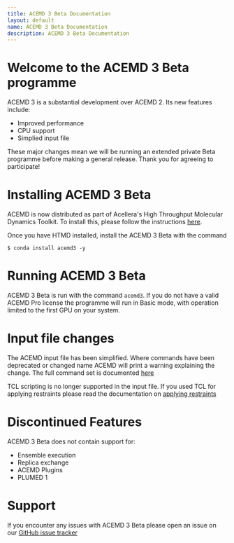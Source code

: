 ```yaml
---
title: ACEMD 3 Beta Documentation
layout: default
name: ACEMD 3 Beta Documentation
description: ACEMD 3 Beta Documentation
---
```


# Welcome to the ACEMD 3 Beta programme

ACEMD 3 is a substantial development over ACEMD 2. Its new features include:

* Improved performance
* CPU support
* Simplied input file


These major changes mean we will be running an extended private Beta programme before making a general release. Thank you for agreeing to participate!

# Installing ACEMD 3 Beta

ACEMD is now distributed as part of Acellera's High Throughput Molecular Dynamics Toolkit. To install this, please follow the instructions [here](https://www.htmd.org/academic-download.html). 


Once you have HTMD installed, install the ACEMD 3 Beta with the command


```
$ conda install acemd3 -y
```

# Running ACEMD 3 Beta

ACEMD 3 Beta is run with the command ```acemd3```. If you do not have a valid ACEMD Pro license the programme will run in Basic mode, with operation limited to the first GPU on your system.

# Input file changes

The ACEMD input file has been simplified. Where commands have been deprecated or changed name ACEMD will print a warning explaining the change. The full command set is documented [here](/acemd3/commands.md) 


TCL scripting is no longer supported in the input file. If you used TCL for applying restraints please read the documentation on [applying restraints](/acemd3/restraints.md)

# Discontinued Features

ACEMD 3 Beta does not contain support for:

* Ensemble execution
* Replica exchange
* ACEMD Plugins
* PLUMED 1

# Support

If you encounter any issues with ACEMD 3 Beta please open an issue on our [GitHub issue tracker](https://github.com/acellera/acemd_issues/issues)

